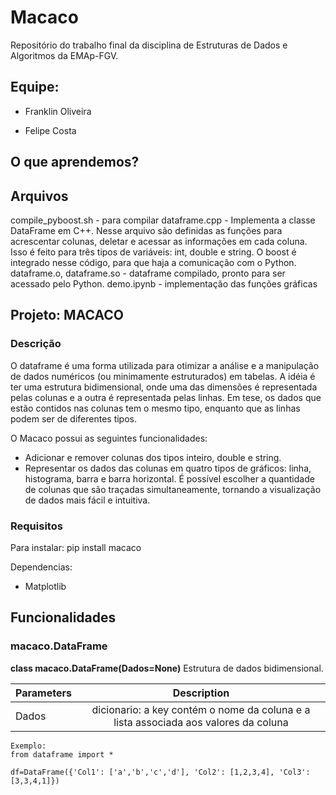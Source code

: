 # Macaco

Repositório do trabalho final da disciplina de Estruturas de Dados e Algoritmos da EMAp-FGV.

## Equipe:

- Franklin Oliveira

- Felipe Costa 

## O que aprendemos?

## Arquivos

compile_pyboost.sh - para compilar
dataframe.cpp - Implementa a classe DataFrame em C++. Nesse arquivo são definidas as funções para acrescentar colunas, deletar e acessar
as informações em cada coluna. Isso é feito para três tipos de variáveis: int, double e string. O boost é integrado nesse código, para que
haja a comunicação com o Python.
dataframe.o, dataframe.so - dataframe compilado, pronto para ser acessado pelo Python.
demo.ipynb - implementação das funções gráficas

## Projeto: MACACO

### Descrição

O dataframe é uma forma utilizada para otimizar a análise e a manipulação de dados numéricos (ou minimamente estruturados)  em tabelas. A idéia é ter uma estrutura bidimensional, onde uma das dimensões é representada pelas colunas e a outra é representada pelas linhas. Em tese, os dados que estão contidos nas colunas tem o mesmo tipo, enquanto que as linhas podem ser de diferentes tipos. 

O Macaco possui as seguintes funcionalidades:
* Adicionar e remover colunas dos tipos inteiro, double e string.
* Representar os dados das colunas em quatro tipos de gráficos: linha, histograma, barra e barra horizontal. É possível escolher a quantidade de colunas que são traçadas simultaneamente, tornando a visualização de dados mais fácil e intuitiva.

### Requisitos

Para instalar:
pip install macaco

Dependencias:
* Matplotlib

## Funcionalidades

### macaco.DataFrame
**class macaco.DataFrame(Dados=None)**
Estrutura de dados bidimensional.

|Parameters  | Description|
|------------|:------------------------------------------------------------------------------------:|
|Dados       |  dicionario: a key contém o nome da coluna e a lista associada aos valores da coluna|
    

    
    
    Exemplo:
    from dataframe import *
    
    df=DataFrame({'Col1': ['a','b','c','d'], 'Col2': [1,2,3,4], 'Col3':[3,3,4,1]})
    

